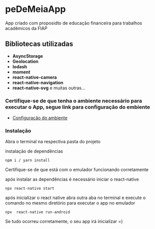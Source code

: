 # peDeMeiaApp

App criado com proposidto de educação financeira para trabalhos acadêmicos da FIAP

## Bibliotecas utilizadas

* **AsyncStorage**
* **Geolocation**
* **lodash**
* **moment**
* **react-native-camera**
* **react-native-navigation**
* **react-native-svg**
e muitas outras...


### Certifique-se de que tenha o ambiente necessário para executar o App, segue link para configuração do embiente
* [Configuração do ambiente](https://react-native.rocketseat.dev/) 

### Instalação

Abra o terminal na respectiva pasta do projeto

instalação de dependências

```
npm i / yarn install
```

Certifique-se de que está com o emulador funcionando corretamente

após instalar as dependências é necessário iniciar o react-native
```
npx react-native start
```

após inicializar o react native abra outra aba no terminal e 
execute o comando no mesmo diretório para executar o app no emulador
```
npx  react-native run-android
```
Se tudo ocorreu corretamente, o seu app irá inicializar =)

